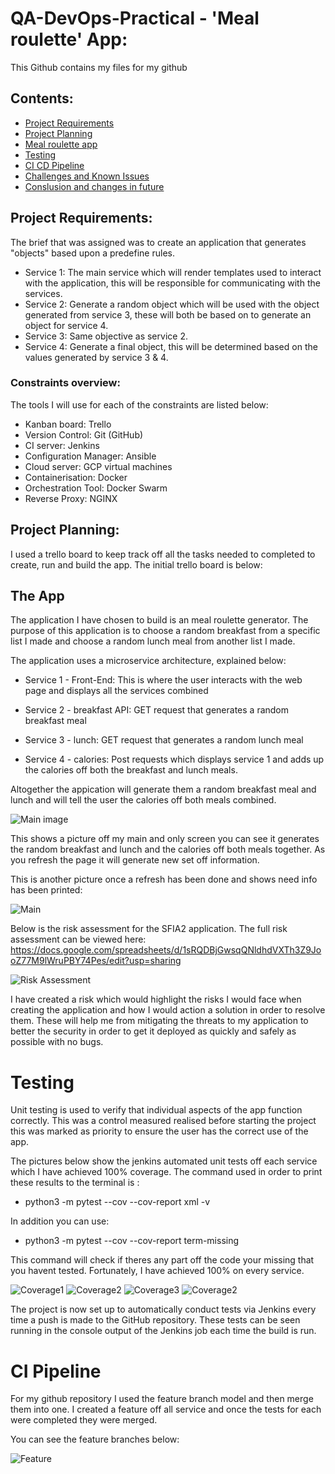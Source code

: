 # QA-DevOps-Practical - 'Meal roulette' App:  
This Github contains my files for my github

## Contents:
* [Project Requirements](#Project-Requirements)
* [Project Planning](#Project-Planning)
* [Meal roulette app](#The-App)
* [Testing](#Testing)
* [CI CD Pipeline](#CI-CD-Pipeline)
* [Challenges and Known Issues](#Challenges)
* [Conslusion and changes in future ](#Future-Work)

## Project Requirements:

The brief that was assigned was to create an application that generates "objects" based upon a predefine rules.
* Service 1: The main service which will render templates used to interact with the application, this will be responsible for communicating with the services.
* Service 2: Generate a random object which will be used with the object generated from service 3, these will both be based on to generate an object for service 4.
* Service 3: Same objective as service 2.
* Service 4: Generate a final object, this will be determined based on the values generated by service 3 & 4.

### Constraints overview:
The tools I will use for each of the constraints are listed below:

* Kanban board: Trello
* Version Control: Git (GitHub) 
* CI server: Jenkins
* Configuration Manager: Ansible
* Cloud server: GCP virtual machines
* Containerisation: Docker
* Orchestration Tool: Docker Swarm
* Reverse Proxy: NGINX

## Project Planning:  
I used a trello board to keep track off all the tasks needed to completed to create, run and build the app. The initial trello board is below:




## The App
The application I have chosen to build is an meal roulette generator.
The purpose of this application is to choose a random breakfast from a specific list I made and choose a random lunch meal from another list I made.
  
The application uses a microservice architecture, explained below:
* Service 1 - Front-End: This is where the user interacts with the web page and displays all the services combined

* Service 2 - breakfast API: GET request that generates a random breakfast meal

* Service 3 - lunch: GET request that generates a random lunch meal

* Service 4 - calories: Post requests which displays service 1 and adds up the calories off both the breakfast and lunch meals.

Altogether the appication will generate them a random breakfast meal and lunch and will tell the user the calories off both meals combined. 

![Main image](https://github.com/Abdulbutt786/QA-project2/blob/e107eab3bfc11741f5756231888dee417807a04d/images/Mainpage2.png)

This shows a picture off my main and only screen you can see it generates the random breakfast and lunch and the calories off both meals together. As you refresh the page it will generate new set off information. 

This is another picture once a refresh has been done and shows need info has been printed: 

![Main](https://github.com/Abdulbutt786/QA-project2/blob/6a4e281a39b12e2baaa21d0b1dc698c5bb4cf040/images/Mainpage.png)



Below is the risk assessment for the SFIA2 application. The full risk assessment can be viewed here: https://docs.google.com/spreadsheets/d/1sRQDBjGwsqQNldhdVXTh3Z9JooZ77M9lWruPBY74Pes/edit?usp=sharing

![Risk Assessment](https://github.com/Abdulbutt786/QA-project2/blob/81eafc86dad3959b2da915704978bc61e320a81f/images/risk%20assesment.png)

I have created a risk which would highlight the risks I would face when creating the application and how I would action a solution in order to resolve them. These will help me from mitigating the threats to my application to better the security in order to get it deployed as quickly and safely as possible with no bugs.

# Testing

Unit testing is used to verify that individual aspects of the app function correctly. This was a control measured realised before starting the project this was marked as priority to ensure the user has the correct use of the app.

The pictures below show the jenkins automated unit tests off each service which I have achieved 100% coverage. The command used in order to print these results to the terminal is : 

* python3 -m pytest --cov --cov-report xml -v

In addition you can use:

* python3 -m pytest --cov --cov-report term-missing

This command will check if theres any part off the code your missing that you havent tested. Fortunately, I have achieved 100% on every service.



![Coverage1](https://github.com/Abdulbutt786/QA-project2/blob/81eafc86dad3959b2da915704978bc61e320a81f/images/service1.png)
![Coverage2](https://github.com/Abdulbutt786/QA-project2/blob/81eafc86dad3959b2da915704978bc61e320a81f/images/serrvice2.png)
![Coverage3](https://github.com/Abdulbutt786/QA-project2/blob/81eafc86dad3959b2da915704978bc61e320a81f/images/service3.png)
![Coverage2](https://github.com/Abdulbutt786/QA-project2/blob/81eafc86dad3959b2da915704978bc61e320a81f/images/service4.png)

The project is now set up to automatically conduct tests via Jenkins every time a push is made to the GitHub repository. These tests can be seen running in the console output of the Jenkins job each time the build is run.

# CI Pipeline

For my github repository I used the feature branch model and then merge them into one. I created a feature off all service and once the tests for each were completed they were merged. 

You can see the feature branches below:

![Feature](https://github.com/Abdulbutt786/QA-project2/blob/81eafc86dad3959b2da915704978bc61e320a81f/images/service4.png)

